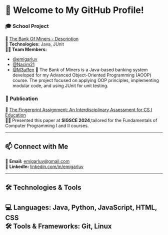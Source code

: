 # 👋 Welcome to My GitHub Profile!
<!--
## 📸 Web Projects at MLCIC  
Here are some of the web pages I've built at the Mike Loya Center for Innovation and Commerce.
-->


### 🎓 **School Project**
🔗 [The Bank Of Miners - Description](https://github.com/Nacim21/TheBankOfMiners)  
📌 **Technologies:** Java, JUnit  
🧑‍💻 **Team Members:** 
- [@emigarluv](https://github.com/emigarluv)  
- [@Nacim21](https://github.com/Nacim21)
- [@M3uffen](https://github.com/M3uffen)
📖 The Bank of Miners is a Java-based banking system developed for my Advanced Object-Oriented Programming (AOOP) course. The project focused on applying OOP principles, implementing modular code, and using JUnit for unit testing.

### 📝 **Publication**
📄 [The Fingerprint Assignment: An Interdisciplinary Assessment for CS I Education](https://dl.acm.org/doi/10.1145/3626253.3635333)  
🧑‍🏫 Presented this paper at **SIGSCE 2024**,tailored for the Fundamentals of Computer Programming I and II courses. 

---

## 📫 Connect with Me
📧 **Email:** [emigarluv@gmail.com](mailto:emigarluv@gmail.com)  
💼 **LinkedIn:** [linkedin.com/in/emigarluv](https://www.linkedin.com/in/emigarluv/)  

---

## 🛠 Technologies & Tools  
💻 **Languages:** Java, Python, JavaScript, HTML, CSS  
🛠 **Tools & Frameworks:** Git, Linux  
---


<!--
**emigarluv/emigarluv** is a ✨ _special_ ✨ repository because its `README.md` (this file) appears on your GitHub profile.

Here are some ideas to get you started:

- 🔭 I’m currently working on ...
- 🌱 I’m currently learning ...
- 👯 I’m looking to collaborate on ...
- 🤔 I’m looking for help with ...
- 💬 Ask me about ...
- 📫 How to reach me: ...
- 😄 Pronouns: ...
- ⚡ Fun fact: ...
-->
